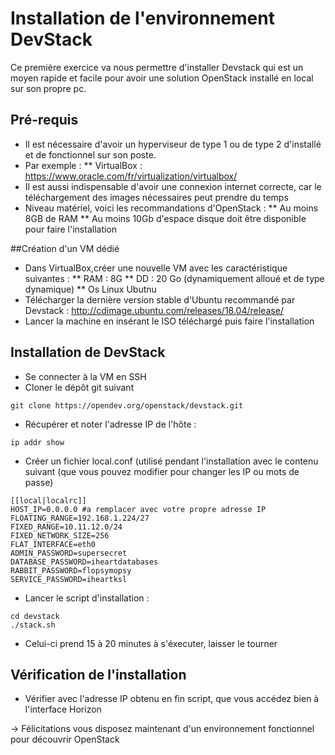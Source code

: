 # Installation de l'environnement DevStack

Ce première exercice va nous permettre d'installer Devstack qui est un moyen rapide et facile pour avoir une solution OpenStack installé en local sur son propre pc.

## Pré-requis

* Il est nécessaire d'avoir un hyperviseur de type 1 ou de type 2 d'installé et de fonctionnel sur son poste.
* Par exemple :
** VirtualBox : https://www.oracle.com/fr/virtualization/virtualbox/
* Il est aussi indispensable d'avoir une connexion internet correcte, car le téléchargement des images nécessaires peut prendre du temps 
* Niveau matériel, voici les recommandations d'OpenStack :
**  Au moins 8GB de RAM
** Au moins 10Gb d'espace disque doit être disponible pour faire l'installation

##Création d'un VM dédié
* Dans VirtualBox,créer une nouvelle VM avec les caractéristique suivantes :
** RAM : 8G
** DD : 20 Go (dynamiquement alloué et de type dynamique)
** Os Linux Ubutnu
* Télécharger la dernière version stable d'Ubuntu recommandé par Devstack : http://cdimage.ubuntu.com/releases/18.04/release/ 
* Lancer la machine en insérant le ISO téléchargé puis faire l'installation 

## Installation de DevStack

* Se connecter à la VM en SSH
* Cloner le dépôt git suivant 
```
git clone https://opendev.org/openstack/devstack.git 
```
* Récupérer et noter l'adresse IP de l'hôte :
```
ip addr show
```
* Créer un fichier local.conf (utilisé pendant l'installation avec le contenu suivant (que vous pouvez modifier pour changer les IP ou mots de passe)
```
[[local|localrc]]
HOST_IP=0.0.0.0 #a remplacer avec votre propre adresse IP
FLOATING_RANGE=192.168.1.224/27
FIXED_RANGE=10.11.12.0/24
FIXED_NETWORK_SIZE=256
FLAT_INTERFACE=eth0
ADMIN_PASSWORD=supersecret
DATABASE_PASSWORD=iheartdatabases
RABBIT_PASSWORD=flopsymopsy
SERVICE_PASSWORD=iheartksl
```
* Lancer le script d'installation :
```
cd devstack
./stack.sh
```
* Celui-ci prend 15 à 20 minutes à s'éxecuter, laisser le tourner

## Vérification de l'installation 
* Vérifier avec l'adresse IP obtenu en fin script, que vous accédez bien à l'interface Horizon 

-> Félicitations vous disposez maintenant d'un environnement fonctionnel pour découvrir OpenStack
